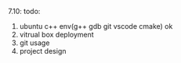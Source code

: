 7.10:
todo:
1. ubuntu c++ env(g++ gdb git vscode cmake) ok
2. vitrual box deployment
3. git usage
4. project design

